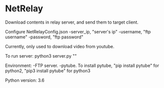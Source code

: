 # NetRelay
Download contents in relay server, and send them to target client.

Configure NetRelayConfig.json
    -server_ip, "server's ip"
    -username, "ftp username"
    -password, "ftp password"

Currently, only used to download video from youtube.

To run server:
    python3 server.py ""

Environment:
-FTP server.
-pytube. To install pytube, "pip install pytube" for python2, "pip3 install pytube" for python3

Python version: 3.6
